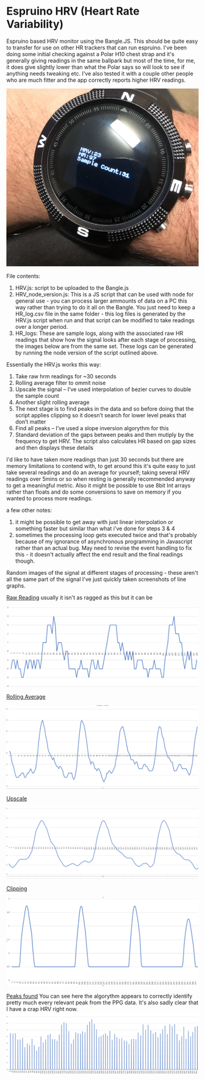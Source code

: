 # Espruino HRV (Heart Rate Variability)
Espruino based HRV monitor using the Bangle.JS. This should be quite easy to transfer for use on other HR trackers that can run espruino. I've been doing some initial checking against a Polar H10 chest strap and it's generally giving readings in the same ballpark but most of the time, for me, it does give slightly lower than what the Polar says so will look to see if anything needs tweaking etc. I've also tested it with a couple other people who are much fitter and the app correctly reports higher HRV readings.

![screenshot](./images/image2.png)

File contents:
1. HRV.js: script to be uploaded to the Bangle.js
2. HRV_node_version.js: This is a JS script that can be used with node for general use - you can process larger ammounts of data on a PC this way rather than trying to do it all on the Bangle. You just need to keep a HR_log.csv file in the same folder - this log files is generated by the HRV.js script when run and that script can be modified to take readings over a longer period.
3. HR_logs: These are sample logs, along with the associated raw HR readings that show how the signal looks after each stage of processing, the images below are from the same set. These logs can be generated by running the node version of the script outlined above.

Essentially the HRV.js works this way:
1.	Take raw hrm readings for ~30 seconds
2.	Rolling average filter to ommit noise
3.	Upscale the signal – I’ve used interpolation of bezier curves to double the sample count
4.	Another slight rolling average
5.	The next stage is to find peaks in the data and so before doing that the script applies clipping so it doesn’t search for lower level peaks that don’t matter
6.	Find all peaks – I’ve used a slope inversion algorythm for this
7.	Standard deviation of the gaps between peaks and then mutiply by the frequency to get HRV. The script also calculates HR based on gap sizes and then displays these details

I'd like to have taken more readings than just 30 seconds but there are memory limitations to contend with, to get around this it's quite easy to just take several readings and do an average for yourself; taking several HRV readings over 5mins or so when resting is generally recommended anyway to get a meaningful metric. Also it might be possible to use 8bit Int arrays rather than floats and do some conversions to save on memory if you wanted to process more readings.

a few other notes:
1. it might be possible to get away with just linear interpolation or something faster but similar than what i've done for steps 3 & 4
2. sometimes the processing loop gets executed twice and that's probably because of my ignorance of asynchronous programming in Javascript rather than an actual bug. May need to revise the event handling to fix this - it doesn't actually affect the end result and the final readings though.

Random images of the signal at different stages of processing - these aren't all the same part of the signal I've just quickly taken screenshots of line graphs.

<ins>Raw Reading</ins>
usually it isn't as ragged as this but it can be

![raw signal](./images/raw_signal.PNG)

<ins>Rolling Average</ins>

![rolling avg](./images/rolling_avg.PNG)

<ins>Upscale</ins>

![rolling avg](./images/bezier.PNG)

<ins>Clipping</ins>

![rolling avg](./images/clipping.PNG)

<ins>Peaks found</ins>
You can see here the algorythm appears to correctly identify pretty much every relevant peak from the PPG data. It's also sadly clear that I have a crap HRV right now.
![rolling avg](./images/gaps.PNG)
